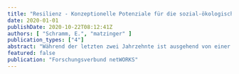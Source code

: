 ```yaml
---
title: "Resilienz - Konzeptionelle Potenziale für die sozial-ökologische Stadt- und Infrastrukturforschung"
date: 2020-01-01
publishDate: 2020-10-22T08:12:41Z
authors: [ "Schramm, E.", "matzinger" ]
publication_types: ["4"]
abstract: "Während der letzten zwei Jahrzehnte ist ausgehend von einer zunächst naturwissenschaftlichtechnisch orientierten Umweltforschung eine stärker inter- und transdisziplinäre Nachhaltigkeitsforschung entstanden, welche die Beziehungen zwischen Menschen, Gesellschaft und Natur und die dabei feststellbaren krisenhaften Entwicklungen zu ihrem Gegenstand gemacht hat. In diesem fächerübergreifenden Forschungsfeld entstanden unterschiedliche konzeptionelle Ansätze für die systemische Analyse und das Management von Mensch-Umwelt-Systemen. Insbesondere im anglo-amerikanischen Sprachraum und in Skandinavien wurden verschiedene Konzeptionen von Resilienz entwickelt. Im Folgenden werden deren Potenziale diskutiert und für den Einsatz in der sozial-ökologischen Stadt- und Infrastrukturforschung mit anderen integrativen Konzepten wie Klimagerechtigkeit verglichen."
featured: false
publication: "Forschungsverbund netWORKS"
---
```


